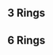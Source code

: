 ## 3 Rings

<applet name="hanoi" data-num-rings="3"></applet>

## 6 Rings

<applet name="hanoi" data-num-rings="6"></applet>
